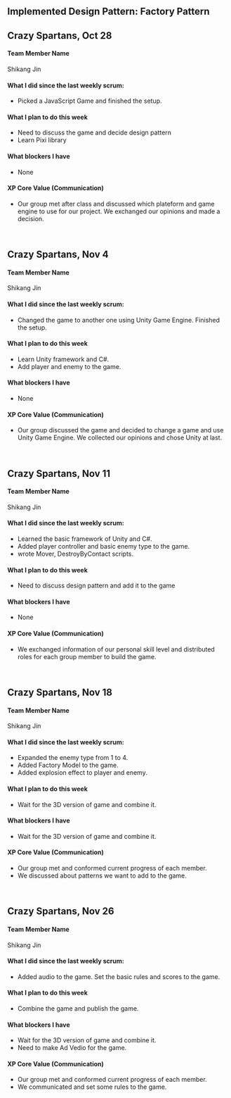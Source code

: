 ## Implemented Design Pattern: Factory Pattern

## Crazy Spartans, Oct 28

#### **Team Member Name**
Shikang Jin
<br>

#### **What I did since the last weekly scrum:**
 - Picked a JavaScript Game and finished the setup.

#### **What I plan to do this week**
 - Need to discuss the game and decide design pattern
 - Learn Pixi library 

#### **What blockers I have**
 - None

#### XP Core Value (Communication)
 - Our group met after class and discussed which plateform and game engine to use for our project. We exchanged our opinions and made a decision.

<br>


## Crazy Spartans, Nov 4

#### **Team Member Name**
Shikang Jin
<br>

#### **What I did since the last weekly scrum:**
 - Changed the game to another one using Unity Game Engine. Finished the setup.

#### **What I plan to do this week**
 - Learn Unity framework and C#.
 - Add player and enemy to the game.

#### **What blockers I have**
 - None

#### XP Core Value (Communication)
 - Our group discussed the game and decided to change a game and use Unity Game Engine. We collected our opinions and chose Unity at last.

<br>

## Crazy Spartans, Nov 11

#### **Team Member Name**
Shikang Jin
<br>

#### **What I did since the last weekly scrum:**
 - Learned the basic framework of Unity and C#.
 - Added player controller and basic enemy type to the game.
 - wrote Mover, DestroyByContact scripts.

#### **What I plan to do this week**
 - Need to discuss design pattern and add it to the game

#### **What blockers I have**
 - None

#### XP Core Value (Communication)
 - We exchanged information of our personal skill level and distributed roles for each group member to build the game. 

 <br>

## Crazy Spartans, Nov 18

#### **Team Member Name**
Shikang Jin
<br>

#### **What I did since the last weekly scrum:**
 - Expanded the enemy type from 1 to 4.
 - Added Factory Model to the game.
 - Added explosion effect to player and enemy.

#### **What I plan to do this week**
 - Wait for the 3D version of game and combine it.

#### **What blockers I have**
 - Wait for the 3D version of game and combine it. 

#### XP Core Value (Communication)
 - Our group met and conformed current progress of each member. 
 - We discussed about patterns we want to add to the game.

<br>

## Crazy Spartans, Nov 26

#### **Team Member Name**
Shikang Jin
<br>

#### **What I did since the last weekly scrum:**
 - Added audio to the game. Set the basic rules and scores to the game. 

#### **What I plan to do this week**
 - Combine the game and publish the game.

#### **What blockers I have**
 - Wait for the 3D version of game and combine it.
 - Need to make Ad Vedio for the game.

#### XP Core Value (Communication)
 - Our group met and conformed current progress of each member. 
 - We communicated and set some rules to the game.
